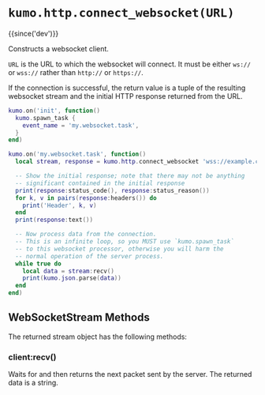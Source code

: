 # `kumo.http.connect_websocket(URL)`

{{since('dev')}}

Constructs a websocket client.

`URL` is the URL to which the websocket will connect.
It must be either `ws://` or `wss://` rather than `http://`
or `https://`.

If the connection is successful, the return value is a tuple
of the resulting websocket stream and the initial HTTP response
returned from the URL.

```lua
kumo.on('init', function()
  kumo.spawn_task {
    event_name = 'my.websocket.task',
  }
end)

kumo.on('my.websocket.task', function()
  local stream, response = kumo.http.connect_websocket 'wss://example.com/'

  -- Show the initial response; note that there may not be anything
  -- significant contained in the initial response
  print(response:status_code(), response:status_reason())
  for k, v in pairs(response:headers()) do
    print('Header', k, v)
  end
  print(response:text())

  -- Now process data from the connection.
  -- This is an infinite loop, so you MUST use `kumo.spawn_task`
  -- to this websocket processor, otherwise you will harm the
  -- normal operation of the server process.
  while true do
    local data = stream:recv()
    print(kumo.json.parse(data))
  end
end)
```

## WebSocketStream Methods

The returned stream object has the following methods:

### client:recv()

Waits for and then returns the next packet sent by the server.
The returned data is a string.
